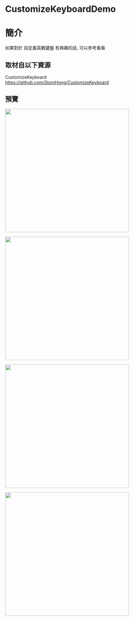 # CustomizeKeyboardDemo

簡介
==================================
如果對於 自定義英數鍵盤 有興趣的話, 可以參考看看                                   

取材自以下資源
--------
CustomizeKeyboard          
https://github.com/StomHong/CustomizeKeyboard
                              
預覽
--------
<p align="left">
  <img src="https://i.imgur.com/Go2h1Lm.jpg" width="400"/>
</p>      

<p align="left">
  <img src="https://i.imgur.com/Ef3IYoe.jpg" width="400"/>
</p>        

<p align="left">
  <img src="https://i.imgur.com/uKhj6U6.jpg" width="400"/>
</p>        

<p align="left">
  <img src="https://i.imgur.com/SF5CtUx.jpg" width="400"/>
</p>  
